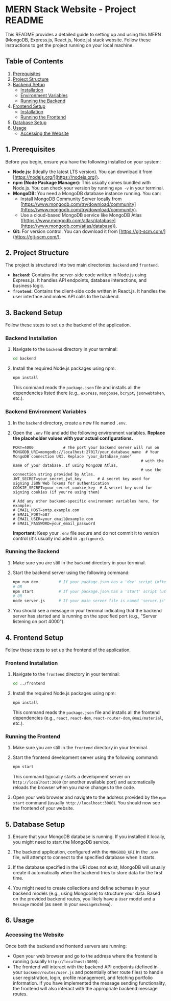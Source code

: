 # MERN Stack Website - Project README

This README provides a detailed guide to setting up and using this MERN (MongoDB, Express.js, React.js, Node.js) stack website. Follow these instructions to get the project running on your local machine.

## Table of Contents

1.  [Prerequisites](#prerequisites)
2.  [Project Structure](#project-structure)
3.  [Backend Setup](#backend-setup)
    - [Installation](#backend-installation)
    - [Environment Variables](#backend-environment-variables)
    - [Running the Backend](#running-the-backend)
4.  [Frontend Setup](#frontend-setup)
    - [Installation](#frontend-installation)
    - [Running the Frontend](#running-the-frontend)
5.  [Database Setup](#database-setup)
6.  [Usage](#usage)
    - [Accessing the Website](#accessing-the-website)


## 1. Prerequisites

Before you begin, ensure you have the following installed on your system:

- **Node.js:** (Ideally the latest LTS version). You can download it from [https://nodejs.org/](https://nodejs.org/).
- **npm (Node Package Manager):** This usually comes bundled with Node.js. You can check your version by running `npm -v` in your terminal.
- **MongoDB:** You need a MongoDB database instance running. You can:
  - Install MongoDB Community Server locally from [https://www.mongodb.com/try/download/community](https://www.mongodb.com/try/download/community).
  - Use a cloud-based MongoDB service like MongoDB Atlas ([https://www.mongodb.com/atlas/database](https://www.mongodb.com/atlas/database)).
- **Git:** For version control. You can download it from [https://git-scm.com/](https://git-scm.com/).

## 2. Project Structure

The project is structured into two main directories: `backend` and `frontend`.

- **`backend`:** Contains the server-side code written in Node.js using Express.js. It handles API endpoints, database interactions, and business logic.
- **`frontend`:** Contains the client-side code written in React.js. It handles the user interface and makes API calls to the backend.

## 3. Backend Setup

Follow these steps to set up the backend of the application.

### Backend Installation

1.  Navigate to the `backend` directory in your terminal:

    ```bash
    cd backend
    ```

2.  Install the required Node.js packages using npm:

    ```bash
    npm install
    ```

    This command reads the `package.json` file and installs all the dependencies listed there (e.g., `express`, `mongoose`, `bcrypt`, `jsonwebtoken`, etc.).

### Backend Environment Variables

1.  In the `backend` directory, create a new file named `.env`.

2.  Open the `.env` file and add the following environment variables. **Replace the placeholder values with your actual configurations.**

    ```env
    PORT=4000             # The port your backend server will run on
    MONGODB_URI=mongodb://localhost:27017/your_database_name  # Your MongoDB connection URI. Replace 'your_database_name'
                                                            # with the name of your database. If using MongoDB Atlas,
                                                            # use the connection string provided by Atlas.
    JWT_SECRET=your_secret_jwt_key       # A secret key used for signing JSON Web Tokens for authentication
    COOKIE_SECRET=your_secret_cookie_key  # A secret key used for signing cookies (if you're using them)

    # Add any other backend-specific environment variables here, for example:
    # EMAIL_HOST=smtp.example.com
    # EMAIL_PORT=587
    # EMAIL_USER=your_email@example.com
    # EMAIL_PASSWORD=your_email_password
    ```

    **Important:** Keep your `.env` file secure and do not commit it to version control (it's usually included in `.gitignore`).

### Running the Backend

1.  Make sure you are still in the `backend` directory in your terminal.

2.  Start the backend server using the following command:

    ```bash
    npm run dev         # If your package.json has a 'dev' script (often uses nodemon for auto-reloading)
    # OR
    npm start           # If your package.json has a 'start' script (usually for production-like execution)
    # OR
    node server.js      # If your main server file is named 'server.js'
    ```

3.  You should see a message in your terminal indicating that the backend server has started and is running on the specified port (e.g., "Server listening on port 4000").

## 4. Frontend Setup

Follow these steps to set up the frontend of the application.

### Frontend Installation

1.  Navigate to the `frontend` directory in your terminal:

    ```bash
    cd ../frontend
    ```

2.  Install the required Node.js packages using npm:

    ```bash
    npm install
    ```

    This command reads the `package.json` file and installs all the frontend dependencies (e.g., `react`, `react-dom`, `react-router-dom`, `@mui/material`, etc.).


### Running the Frontend

1.  Make sure you are still in the `frontend` directory in your terminal.

2.  Start the frontend development server using the following command:

    ```bash
    npm start
    ```

    This command typically starts a development server on `http://localhost:3000` (or another available port) and automatically reloads the browser when you make changes to the code.

3.  Open your web browser and navigate to the address provided by the `npm start` command (usually `http://localhost:3000`). You should now see the frontend of your website.

## 5. Database Setup

1.  Ensure that your MongoDB database is running. If you installed it locally, you might need to start the MongoDB service.

2.  The backend application, configured with the `MONGODB_URI` in the `.env` file, will attempt to connect to the specified database when it starts.

3.  If the database specified in the URI does not exist, MongoDB will usually create it automatically when the backend tries to store data for the first time.

4.  You might need to create collections and define schemas in your backend models (e.g., using Mongoose) to structure your data. Based on the provided backend routes, you likely have a `User` model and a `Message` model (as seen in your `messageSchema`).

## 6. Usage

### Accessing the Website

Once both the backend and frontend servers are running:

- Open your web browser and go to the address where the frontend is running (usually `http://localhost:3000`).
- The frontend will interact with the backend API endpoints (defined in your `backend/routes/user.js` and potentially other route files) to handle user registration, login, profile management, and fetching portfolio information. If you have implemented the message sending functionality, the frontend will also interact with the appropriate backend message routes.
